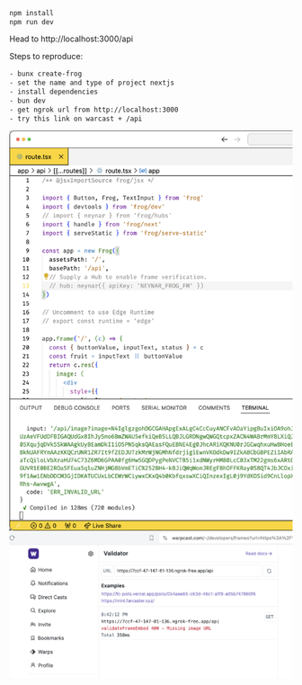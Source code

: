 ```
npm install
npm run dev
```

Head to http://localhost:3000/api

Steps to reproduce:
```
- bunx create-frog
- set the name and type of project nextjs
- install dependencies
- bun dev
- get ngrok url from http://localhost:3000
- try this link on warcast + /api
```

![VSCode log when I try to access frame through ngrok](/public/log-1.png)
![ngrok error](/public/log-2.png)